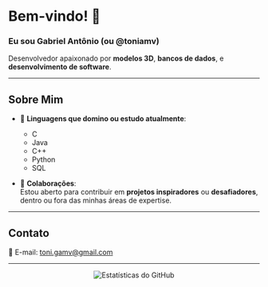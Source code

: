 # Bem-vindo! 👋  
### Eu sou Gabriel Antônio (ou @toniamv)

Desenvolvedor apaixonado por **modelos 3D**, **bancos de dados**, e **desenvolvimento de software**.

---

## Sobre Mim
- 🌱 **Linguagens que domino ou estudo atualmente**:  
  - C
  - Java  
  - C++
  - Python
  - SQL  

- 👾 **Colaborações**:  
  Estou aberto para contribuir em **projetos inspiradores** ou **desafiadores**, dentro ou fora das minhas áreas de expertise.

---

## Contato
📧 E-mail: [toni.gamv@gmail.com](mailto:toni.gamv@gmail.com) 

---

<div align="center">
  <img src="https://github-readme-stats.vercel.app/api?username=toniamv&show_icons=true&theme=radical" alt="Estatísticas do GitHub" />
</div>
